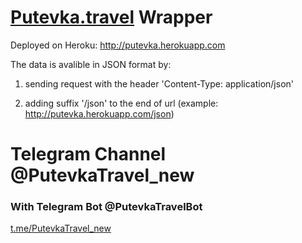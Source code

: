 # [Putevka.travel](http://putevka.travel) Wrapper

Deployed on Heroku: http://putevka.herokuapp.com

The data is avalible in JSON format by:

1. sending request with the header 'Content-Type: application/json'

2. adding suffix '/json' to the end of url (example: http://putevka.herokuapp.com/json)

# Telegram Channel @PutevkaTravel_new

### With Telegram Bot @PutevkaTravelBot

[t.me/PutevkaTravel_new](t.me/PutevkaTravel_new)
